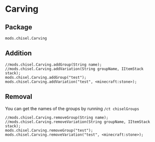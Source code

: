 # Carving

## Package

`mods.chisel.Carving`

## Addition

```zenscript
//mods.chisel.Carving.addGroup(String name);
//mods.chisel.Carving.addVariation(String groupName, IItemStack stack);
mods.chisel.Carving.addGroup("test");
mods.chisel.Carving.addVariation("test", <minecraft:stone>);
```

## Removal

You can get the names of the groups by running `/ct chiselGroups`

```zenscript
//mods.chisel.Carving.removeGroup(String name);
//mods.chisel.Carving.removeVariation(String groupName, IItemStack stack);
mods.chisel.Carving.removeGroup("test");
mods.chisel.Carving.removeVariation("test", <minecraft:stone>);
```